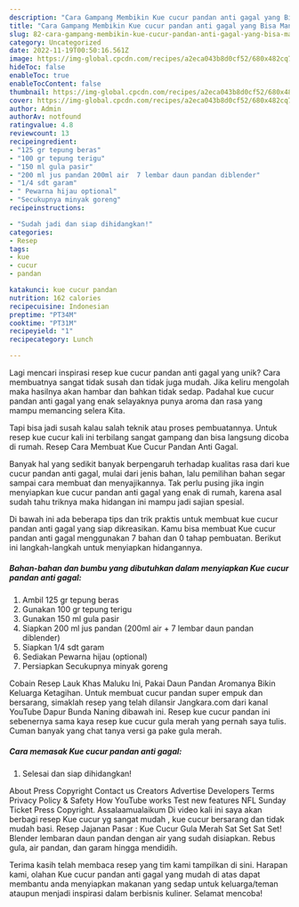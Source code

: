 ```yaml
---
description: "Cara Gampang Membikin Kue cucur pandan anti gagal yang Bisa Manjain Lidah"
title: "Cara Gampang Membikin Kue cucur pandan anti gagal yang Bisa Manjain Lidah"
slug: 82-cara-gampang-membikin-kue-cucur-pandan-anti-gagal-yang-bisa-manjain-lidah
category: Uncategorized
date: 2022-11-19T00:50:16.561Z
image: https://img-global.cpcdn.com/recipes/a2eca043b8d0cf52/680x482cq70/kue-cucur-pandan-anti-gagal-foto-resep-utama.jpg
hideToc: false
enableToc: true
enableTocContent: false
thumbnail: https://img-global.cpcdn.com/recipes/a2eca043b8d0cf52/680x482cq70/kue-cucur-pandan-anti-gagal-foto-resep-utama.jpg
cover: https://img-global.cpcdn.com/recipes/a2eca043b8d0cf52/680x482cq70/kue-cucur-pandan-anti-gagal-foto-resep-utama.jpg
author: Admin
authorAv: notfound
ratingvalue: 4.8
reviewcount: 13
recipeingredient:
- "125 gr tepung beras"
- "100 gr tepung terigu"
- "150 ml gula pasir"
- "200 ml jus pandan 200ml air  7 lembar daun pandan diblender"
- "1/4 sdt garam"
- " Pewarna hijau optional"
- "Secukupnya minyak goreng"
recipeinstructions:

- "Sudah jadi dan siap dihidangkan!"
categories:
- Resep
tags:
- kue
- cucur
- pandan

katakunci: kue cucur pandan 
nutrition: 162 calories
recipecuisine: Indonesian
preptime: "PT34M"
cooktime: "PT31M"
recipeyield: "1"
recipecategory: Lunch

---
```





Lagi mencari inspirasi resep kue cucur pandan anti gagal yang unik? Cara membuatnya sangat tidak susah dan tidak juga mudah. Jika keliru mengolah maka hasilnya akan hambar dan bahkan tidak sedap. Padahal kue cucur pandan anti gagal yang enak selayaknya punya aroma dan rasa yang mampu memancing selera Kita.





Tapi bisa jadi susah kalau salah teknik atau proses pembuatannya. Untuk resep kue cucur kali ini terbilang sangat gampang dan bisa langsung dicoba di rumah. Resep Cara Membuat Kue Cucur Pandan Anti Gagal.

Banyak hal yang sedikit banyak berpengaruh terhadap kualitas rasa dari kue cucur pandan anti gagal, mulai dari jenis bahan, lalu pemilihan bahan segar sampai cara membuat dan menyajikannya. Tak perlu pusing jika ingin menyiapkan kue cucur pandan anti gagal yang enak di rumah, karena asal sudah tahu triknya maka hidangan ini mampu jadi sajian spesial.






Di bawah ini ada beberapa tips dan trik praktis untuk membuat kue cucur pandan anti gagal yang siap dikreasikan. Kamu bisa membuat Kue cucur pandan anti gagal menggunakan 7 bahan dan 0 tahap pembuatan. Berikut ini langkah-langkah untuk menyiapkan hidangannya.

<!--inarticleads1-->

##### Bahan-bahan dan bumbu yang dibutuhkan dalam menyiapkan Kue cucur pandan anti gagal:

1. Ambil 125 gr tepung beras
1. Gunakan 100 gr tepung terigu
1. Gunakan 150 ml gula pasir
1. Siapkan 200 ml jus pandan (200ml air + 7 lembar daun pandan diblender)
1. Siapkan 1/4 sdt garam
1. Sediakan  Pewarna hijau (optional)
1. Persiapkan Secukupnya minyak goreng


Cobain Resep Lauk Khas Maluku Ini, Pakai Daun Pandan Aromanya Bikin Keluarga Ketagihan. Untuk membuat cucur pandan super empuk dan bersarang, simaklah resep yang telah dilansir Jangkara.com dari kanal YouTube Dapur Bunda Naning dibawah ini. Resep kue cucur pandan ini sebenernya sama kaya resep kue cucur gula merah yang pernah saya tulis. Cuman banyak yang chat tanya versi ga pake gula merah. 

<!--inarticleads2-->

##### Cara memasak Kue cucur pandan anti gagal:


1. Selesai dan siap dihidangkan!

About Press Copyright Contact us Creators Advertise Developers Terms Privacy Policy &amp; Safety How YouTube works Test new features NFL Sunday Ticket Press Copyright. Assalaamualaikum Di video kali ini saya akan berbagi resep Kue cucur yg sangat mudah , kue cucur bersarang dan tidak mudah basi. Resep Jajanan Pasar : Kue Cucur Gula Merah Sat Set Sat Set! Blender lembaran daun pandan dengan air yang sudah disiapkan. Rebus gula, air pandan, dan garam hingga mendidih. 

Terima kasih telah membaca resep yang tim kami tampilkan di sini. Harapan kami, olahan Kue cucur pandan anti gagal yang mudah di atas dapat membantu anda menyiapkan makanan yang sedap untuk keluarga/teman ataupun menjadi inspirasi dalam berbisnis kuliner. Selamat mencoba!
